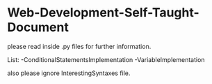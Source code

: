 # Web-Development-Self-Taught-Document
please read inside .py files for further information.

List:
-ConditionalStatementsImplementation
-VariableImplementation

also please ignore InterestingSyntaxes file.